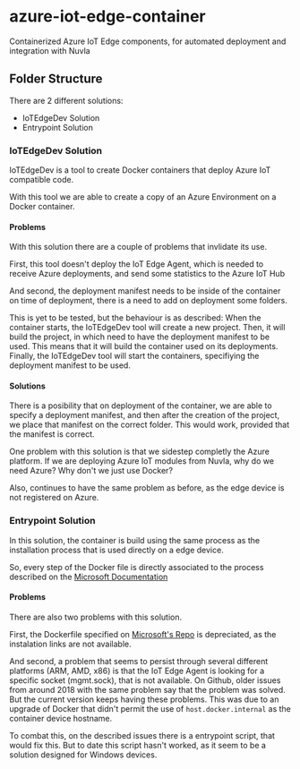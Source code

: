 # azure-iot-edge-container

Containerized Azure IoT Edge components, for automated deployment and integration with Nuvla


## Folder Structure

There are 2 different solutions:
- IoTEdgeDev Solution
- Entrypoint Solution

### IoTEdgeDev Solution

IoTEdgeDev is a tool to create Docker containers that deploy Azure IoT compatible code.

With this tool we are able to create a copy of an Azure Environment on a Docker container.

#### Problems

With this solution there are a couple of problems that invlidate its use.

First, this tool doesn't deploy the IoT Edge Agent, which is needed to receive Azure deployments, and send some 
statistics to the Azure IoT Hub

And second, the deployment manifest needs to be inside of the container on time of deployment, there is a need to 
add on deployment some folders. 

This is yet to be tested, but the behaviour is as described:
When the container starts, the IoTEdgeDev tool will create a new project. Then, it will build the project, in which need to have
the deployment manifest to be used. This means that it will build the container used on its deployments.
Finally, the IoTEdgeDev tool will start the containers, specifiying the deployment manifest to be used. 

#### Solutions

There is a posibility that on deployment of the container, we are able to specify a deployment manifest, and then after the creation of
the project, we place that manifest on the correct folder.
This would work, provided that the manifest is correct.

One problem with this solution is that we sidestep completly the Azure platform. If we are deploying Azure IoT modules from Nuvla, why do we 
need Azure? Why don't we just use Docker?

Also, continues to have the same problem as before, as the edge device is not registered on Azure.

### Entrypoint Solution

In this solution, the container is build using the same process as the installation process that is used directly on a edge device.

So, every step of the Docker file is directly associated to the process described on the [Microsoft Documentation](https://docs.microsoft.com/en-us/azure/iot-edge/how-to-install-iot-edge-linux)

#### Problems

There are also two problems with this solution.

First, the Dockerfile specified on [Microsoft's Repo](https://github.com/Azure/iotedgedev/blob/master/docker/runtime/Dockerfile) is depreciated, as the instalation links are not
available.

And second, a problem that seems to persist through several different platforms (ARM, AMD, x86) is that the IoT Edge Agent is looking for a specific socket (mgmt.sock), that is not
available. 
On Github, older issues from around 2018 with the same problem say that the problem was solved. But the current version keeps having these problems.
This was due to an upgrade of Docker that didn't permit the use of `host.docker.internal` as the container device hostname.

To combat this, on the described issues there is a entrypoint script, that would fix this. But to date this script hasn't worked, as it seem to be a solution designed for Windows devices.
